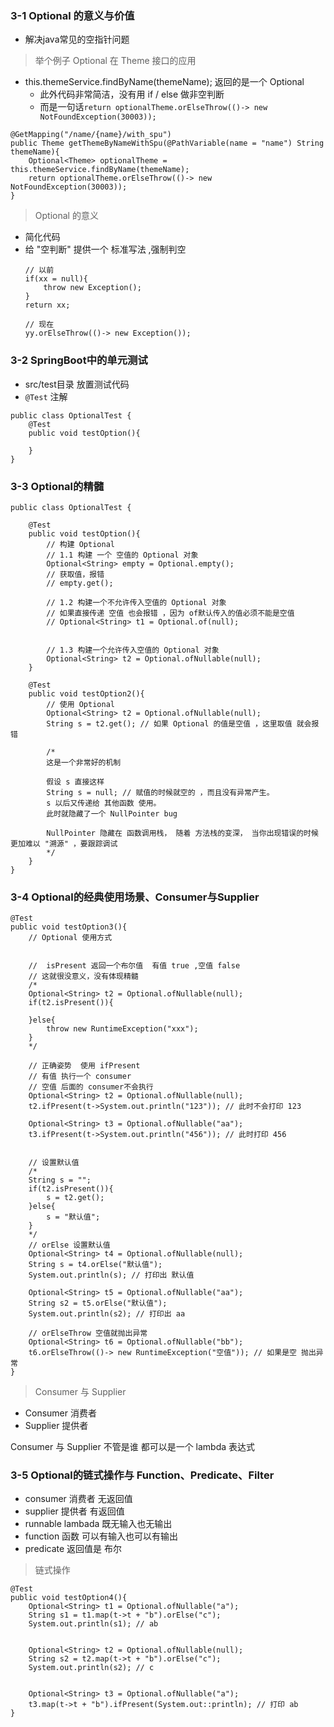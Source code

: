 ### 3-1 Optional 的意义与价值

- 解决java常见的空指针问题

> 举个例子 Optional 在 Theme 接口的应用

- this.themeService.findByName(themeName); 返回的是一个 Optional
    - 此外代码非常简洁，没有用 if / else 做非空判断
    - 而是一句话`return optionalTheme.orElseThrow(()-> new NotFoundException(30003));`

```
@GetMapping("/name/{name}/with_spu")
public Theme getThemeByNameWithSpu(@PathVariable(name = "name") String themeName){
    Optional<Theme> optionalTheme = this.themeService.findByName(themeName);
    return optionalTheme.orElseThrow(()-> new NotFoundException(30003));
}
```

> Optional 的意义

- 简化代码
- 给 "空判断" 提供一个 标准写法 ,强制判空
    ```
    // 以前
    if(xx = null){
        throw new Exception();
    }
    return xx;
    
    // 现在
    yy.orElseThrow(()-> new Exception());
    ```
### 3-2 SpringBoot中的单元测试

- src/test目录 放置测试代码
- `@Test` 注解


```
public class OptionalTest {
    @Test
    public void testOption(){

    }
}
```

### 3-3 Optional的精髓

```
public class OptionalTest {

    @Test
    public void testOption(){
        // 构建 Optional
        // 1.1 构建 一个 空值的 Optional 对象
        Optional<String> empty = Optional.empty();
        // 获取值，报错
        // empty.get();

        // 1.2 构建一个不允许传入空值的 Optional 对象
        // 如果直接传递 空值 也会报错 ，因为 of默认传入的值必须不能是空值
        // Optional<String> t1 = Optional.of(null);


        // 1.3 构建一个允许传入空值的 Optional 对象
        Optional<String> t2 = Optional.ofNullable(null);
    }

    @Test
    public void testOption2(){
        // 使用 Optional
        Optional<String> t2 = Optional.ofNullable(null);
        String s = t2.get(); // 如果 Optional 的值是空值 ，这里取值 就会报错

        /*
        这是一个非常好的机制

        假设 s 直接这样
        String s = null; // 赋值的时候就空的 ，而且没有异常产生。
        s 以后又传递给 其他函数 使用。
        此时就隐藏了一个 NullPointer bug

        NullPointer 隐藏在 函数调用栈， 随着 方法栈的变深， 当你出现错误的时候 更加难以 "溯源" ，要跟踪调试
        */
    }
}
```

### 3-4 Optional的经典使用场景、Consumer与Supplier

```
@Test
public void testOption3(){
    // Optional 使用方式


    //  isPresent 返回一个布尔值  有值 true ,空值 false
    // 这就很没意义，没有体现精髓
    /*
    Optional<String> t2 = Optional.ofNullable(null);
    if(t2.isPresent()){

    }else{
        throw new RuntimeException("xxx");
    }
    */

    // 正确姿势  使用 ifPresent
    // 有值 执行一个 consumer
    // 空值 后面的 consumer不会执行
    Optional<String> t2 = Optional.ofNullable(null);
    t2.ifPresent(t->System.out.println("123")); // 此时不会打印 123

    Optional<String> t3 = Optional.ofNullable("aa");
    t3.ifPresent(t->System.out.println("456")); // 此时打印 456


    // 设置默认值
    /*
    String s = "";
    if(t2.isPresent()){
        s = t2.get();
    }else{
        s = "默认值";
    }
    */
    // orElse 设置默认值
    Optional<String> t4 = Optional.ofNullable(null);
    String s = t4.orElse("默认值");
    System.out.println(s); // 打印出 默认值

    Optional<String> t5 = Optional.ofNullable("aa");
    String s2 = t5.orElse("默认值");
    System.out.println(s2); // 打印出 aa

    // orElseThrow 空值就抛出异常
    Optional<String> t6 = Optional.ofNullable("bb");
    t6.orElseThrow(()-> new RuntimeException("空值")); // 如果是空 抛出异常
}
```

> Consumer 与 Supplier

- Consumer 消费者
- Supplier 提供者

Consumer 与 Supplier 不管是谁 都可以是一个 lambda 表达式

### 3-5 Optional的链式操作与 Function、Predicate、Filter

- consumer 消费者 无返回值
- supplier 提供者 有返回值
- runnable lambada 既无输入也无输出
- function 函数 可以有输入也可以有输出
- predicate 返回值是 布尔

> 链式操作

```
@Test
public void testOption4(){
    Optional<String> t1 = Optional.ofNullable("a");
    String s1 = t1.map(t->t + "b").orElse("c");
    System.out.println(s1); // ab


    Optional<String> t2 = Optional.ofNullable(null);
    String s2 = t2.map(t->t + "b").orElse("c");
    System.out.println(s2); // c


    Optional<String> t3 = Optional.ofNullable("a");
    t3.map(t->t + "b").ifPresent(System.out::println); // 打印 ab
}
```


